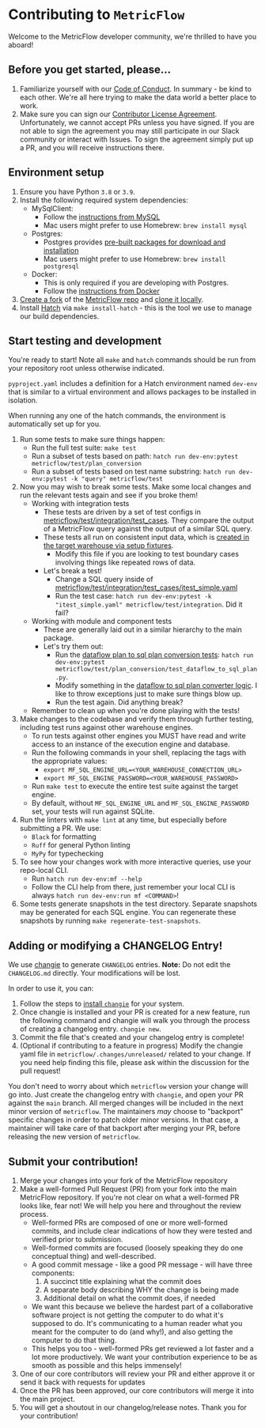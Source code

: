 # Contributing to `MetricFlow`

Welcome to the MetricFlow developer community, we're thrilled to have you aboard!

## Before you get started, please...

1. Familiarize yourself with our [Code of Conduct](https://www.getdbt.com/community/code-of-conduct/#:~:text=We%20want%20everyone%20to%20have,don't%20be%20a%20jerk.). In summary - be kind to each other. We're all here trying to make the data world a better place to work.
2. Make sure you can sign our [Contributor License Agreement](https://docs.getdbt.com/community/resources/contributor-license-agreements). Unfortunately, we cannot accept PRs unless you have signed. If you are not able to sign the agreement you may still participate in our Slack community or interact with Issues. To sign the agreement simply put up a PR, and you will receive instructions there.

## Environment setup

1. Ensure you have Python `3.8` or `3.9`.
2. Install the following required system dependencies:
    - MySqlClient:
        - Follow the [instructions from MySQL](https://dev.mysql.com/doc/mysql-getting-started/en/)
        - Mac users might prefer to use Homebrew: `brew install mysql`
    - Postgres:
        - Postgres provides [pre-built packages for download and installation](https://www.postgresql.org/download/)
        - Mac users might prefer to use Homebrew: `brew install postgresql`
    - Docker:
        - This is only required if you are developing with Postgres.
        - Follow the [instructions from Docker](https://docs.docker.com/get-docker/)
3. [Create a fork](https://docs.github.com/en/get-started/quickstart/fork-a-repo) of the [MetricFlow repo](https://github.com/dbt-labs/metricflow) and [clone it locally](https://docs.github.com/en/repositories/creating-and-managing-repositories/cloning-a-repository).
4. Install [Hatch](https://github.com/pypa/hatch) via `make install-hatch` - this is the tool we use to manage our build
dependencies.

## Start testing and development

You're ready to start! Note all `make` and `hatch` commands should be run from your repository root unless otherwise indicated.

`pyproject.yaml` includes a definition for a Hatch environment named `dev-env` that is similar to a virtual environment
and allows packages to be installed in isolation.

When running any one of the hatch commands, the environment is automatically set up for you.

1. Run some tests to make sure things happen:
    - Run the full test suite: `make test`
    - Run a subset of tests based on path: `hatch run dev-env:pytest metricflow/test/plan_conversion`
    - Run a subset of tests based on test name substring: `hatch run dev-env:pytest -k "query" metricflow/test`
2. Now you may wish to break some tests. Make some local changes and run the relevant tests again and see if you broke them!
    - Working with integration tests
        - These tests are driven by a set of test configs in [metricflow/test/integration/test_cases](metricflow/test/integration/test_cases/). They compare the output of a MetricFlow query against the output of a similar SQL query.
        - These tests all run on consistent input data, which is [created in the target warehouse via setup fixtures](metricflow/test/fixtures/table_fixtures.py).
            - Modify this file if you are looking to test boundary cases involving things like repeated rows of data.
        - Let's break a test!
            - Change a SQL query inside of [metricflow/test/integration/test_cases/itest_simple.yaml](metricflow/test/integration/test_cases/itest_simple.yaml)
            - Run the test case: `hatch run dev-env:pytest -k "itest_simple.yaml" metricflow/test/integration`. Did it fail?
    - Working with module and component tests
        - These are generally laid out in a similar hierarchy to the main package.
        - Let's try them out:
            - Run the [dataflow plan to sql plan conversion tests](metricflow/test/plan_conversion/test_dataflow_to_sql_plan.py): `hatch run dev-env:pytest metricflow/test/plan_conversion/test_dataflow_to_sql_plan.py`.
            - Modify something in the [dataflow to sql plan converter logic](metricflow/plan_conversion/dataflow_to_sql.py). I like to throw exceptions just to make sure things blow up.
            - Run the test again. Did anything break?
    - Remember to clean up when you're done playing with the tests!
3. Make changes to the codebase and verify them through further testing, including test runs against other warehouse engines.
    - To run tests against other engines you MUST have read and write access to an instance of the execution engine and database.
    - Run the following commands in your shell, replacing the tags with the appropriate values:
        - `export MF_SQL_ENGINE_URL=<YOUR_WAREHOUSE_CONNECTION_URL>`
        - `export MF_SQL_ENGINE_PASSWORD=<YOUR_WAREHOUSE_PASSWORD>`
    - Run `make test` to execute the entire test suite against the target engine.
    - By default, without `MF_SQL_ENGINE_URL` and `MF_SQL_ENGINE_PASSWORD` set, your tests will run against SQLite.
4. Run the linters with `make lint` at any time, but especially before submitting a PR. We use:
    - `Black` for formatting
    - `Ruff` for general Python linting
    - `MyPy` for typechecking
5. To see how your changes work with more interactive queries, use your repo-local CLI.
    - Run `hatch run dev-env:mf --help`
    - Follow the CLI help from there, just remember your local CLI is always `hatch run dev-env:run mf <COMMAND>`!
6. Some tests generate snapshots in the test directory. Separate snapshots may be generated for each SQL engine. You can regenerate these snapshots by running `make regenerate-test-snapshots`.
## Adding or modifying a CHANGELOG Entry!

We use [changie](https://changie.dev) to generate `CHANGELOG` entries. **Note:** Do not edit the `CHANGELOG.md` directly. Your modifications will be lost.

In order to use it, you can:

1. Follow the steps to [install `changie`](https://changie.dev/guide/installation/) for your system.
2. Once changie is installed and your PR is created for a new feature, run the following command and changie will walk you through the process of creating a changelog entry. `changie new`.
3. Commit the file that's created and your changelog entry is complete!
4. (Optional if contributing to a feature in progress) Modify the changie yaml file in `metricflow/.changes/unreleased/` related to your change. If you need help finding this file, please ask within the discussion for the pull request!

You don't need to worry about which `metricflow` version your change will go into. Just create the changelog entry with `changie`, and open your PR against the `main` branch. All merged changes will be included in the next minor version of `metricflow`. The maintainers _may_ choose to "backport" specific changes in order to patch older minor versions. In that case, a maintainer will take care of that backport after merging your PR, before releasing the new version of `metricflow`.

## Submit your contribution!

1. Merge your changes into your fork of the MetricFlow repository
2. Make a well-formed Pull Request (PR) from your fork into the main MetricFlow repository. If you're not clear on what a well-formed PR looks like, fear not! We will help you here and throughout the review process.
    - Well-formed PRs are composed of one or more well-formed commits, and include clear indications of how they were tested and verified prior to submission.
    - Well-formed commits are focused (loosely speaking they do one conceptual thing) and well-described.
    - A good commit message - like a good PR message - will have three components:
        1. A succinct title explaining what the commit does
        2. A separate body describing WHY the change is being made
        3. Additional detail on what the commit does, if needed
    - We want this because we believe the hardest part of a collaborative software project is not getting the computer to do what it's supposed to do. It's communicating to a human reader what you meant for the computer to do (and why!), and also getting the computer to do that thing.
    - This helps you too - well-formed PRs get reviewed a lot faster and a lot more productively. We want your contribution experience to be as smooth as possible and this helps immensely!
3. One of our core contributors will review your PR and either approve it or send it back with requests for updates
4. Once the PR has been approved, our core contributors will merge it into the main project.
5. You will get a shoutout in our changelog/release notes. Thank you for your contribution!
